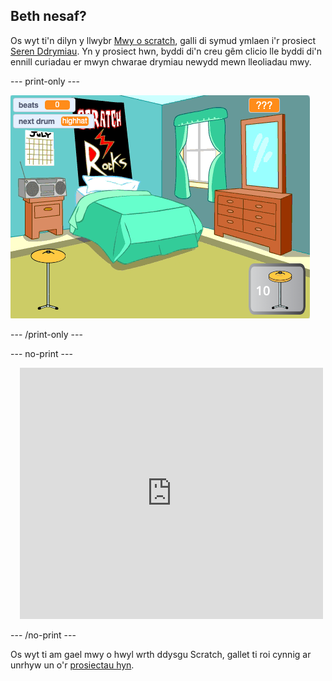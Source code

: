 ## Beth nesaf?

Os wyt ti'n dilyn y llwybr [Mwy o scratch](https://projects.raspberrypi.org/en/raspberrypi/more-scratch), galli di symud ymlaen i'r prosiect [Seren Ddrymiau](https://projects.raspberrypi.org/en/projects/drum-star). Yn y prosiect hwn, byddi di'n creu gêm clicio lle byddi di'n ennill curiadau er mwyn chwarae drymiau newydd mewn lleoliadau mwy.

--- print-only ---

![Gweld Llwyfan prosiect seren drymiau ar ôl ei gwblhau.](images/drum-star.png)

--- /print-only ---

--- no-print ---

<div class="scratch-preview" style="margin-left: 15px;">
  <iframe allowtransparency="true" width="485" height="402" src="https://scratch.mit.edu/projects/embed/522323676/?autostart=false" frameborder="0"></iframe>
</div>

--- /no-print ---

Os wyt ti am gael mwy o hwyl wrth ddysgu Scratch, gallet ti roi cynnig ar unrhyw un o'r [prosiectau hyn](https://projects.raspberrypi.org/en/projects?software%5B%5D=scratch&curriculum%5B%5D=%201).
